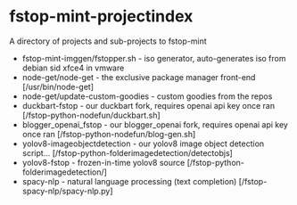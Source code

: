 # fstop-mint-projectindex
A directory of projects and sub-projects to fstop-mint

* fstop-mint-imggen/fstopper.sh - iso generator, auto-generates iso from debian sid xfce4 in vmware
* node-get/node-get - the exclusive package manager front-end [/usr/bin/node-get]
* node-get/update-custom-goodies - custom goodies from the repos
* duckbart-fstop - our duckbart fork, requires openai api key once ran [/fstop-python-nodefun/duckbart.sh]
* blogger_openai_fstop - our blogger_openai fork, requires openai api key once ran [/fstop-python-nodefun/blog-gen.sh]
* yolov8-imageobjectdetection - our yolov8 image object detection script... [/fstop-python-folderimagedetection/detectobjs]
* yolov8-fstop - frozen-in-time yolov8 source [/fstop-python-folderimagedetection/]
* spacy-nlp - natural language processing (text completion) [/fstop-spacy-nlp/spacy-nlp.py]
